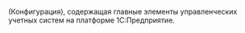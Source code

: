 (Конфигурация), содержащая главные элементы управленческих учетных систем на платформе 1С:Предприятие.

